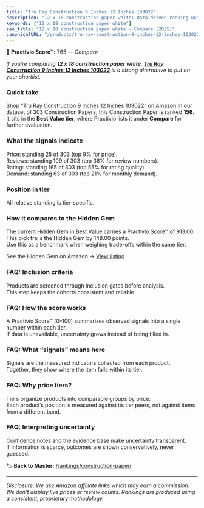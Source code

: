 ```yaml
---
title: "Tru Ray Construction 9 Inches 12 Inches 103022"
description: "12 x 18 construction paper white: Data-driven ranking using the Practivio Score™. Positioned by quality, value, demand, findability, momentum."
keywords: ["12 x 18 construction paper white"]
seo_title: "12 x 18 construction paper white — Compare (2025)"
canonicalURL: "/products/tru-ray-construction-9-inches-12-inches-103022-B00008XPFR/"
---
```


**🛒 Practivio Score™:** 765 — _Compare_


*If you're comparing **12 x 18 construction paper white**, **[Tru Ray Construction 9 Inches 12 Inches 103022](https://www.amazon.com/dp/B00008XPFR?tag=practivio-20)** is a strong alternative to put on your shortlist.*
### Quick take
[Shop “Tru Ray Construction 9 Inches 12 Inches 103022” on Amazon](https://www.amazon.com/dp/B00008XPFR?tag=practivio-20)
In our dataset of 303 Construction Papers, this Construction Paper is ranked **156**.  
It sits in the **Best Value tier**, where Practivio lists it under **Compare** for further evaluation.

### What the signals indicate
Price: standing 25 of 303 (top 9% for price).  
Reviews: standing 109 of 303 (top 36% for review numbers).  
Rating: standing 165 of 303 (top 55% for rating quality).  
Demand: standing 63 of 303 (top 21% for monthly demand).

### Position in tier
All relative standing is tier-specific.

### How it compares to the Hidden Gem
The current Hidden Gem in Best Value carries a Practivio Score™ of 913.00.  
This pick trails the Hidden Gem by 148.00 points.  
Use this as a benchmark when weighing trade-offs within the same tier.  

See the Hidden Gem on Amazon → [View listing](https://www.amazon.com/dp/B01LX0UJBN?tag=practivio-20)

### FAQ: Inclusion criteria
Products are screened through inclusion gates before analysis.  
This step keeps the cohorts consistent and reliable.

### FAQ: How the score works
A Practivio Score™ (0–100) summarizes observed signals into a single number within each tier.  
If data is unavailable, uncertainty grows instead of being filled in.

### FAQ: What “signals” means here
Signals are the measured indicators collected from each product.  
Together, they show where the item falls within its tier.

### FAQ: Why price tiers?
Tiers organize products into comparable groups by price.  
Each product’s position is measured against its tier peers, not against items from a different band.

### FAQ: Interpreting uncertainty
Confidence notes and the evidence base make uncertainty transparent.  
If information is scarce, outcomes are shown conservatively, never guessed.

<!-- Missing template for Compare/CompareWithinPriceClass -->


🏷️ **Back to Master:** [/rankings/construction-paper/](/rankings/construction-paper/)

---
_Disclosure: We use Amazon affiliate links which may earn a commission. We don’t display live prices or review counts. Rankings are produced using a consistent, proprietary methodology._
